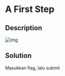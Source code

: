 # A First Step
## Description
![img](Annotation%202020-05-27%20133410.png)
## Solution
Masukkan flag, lalu submit